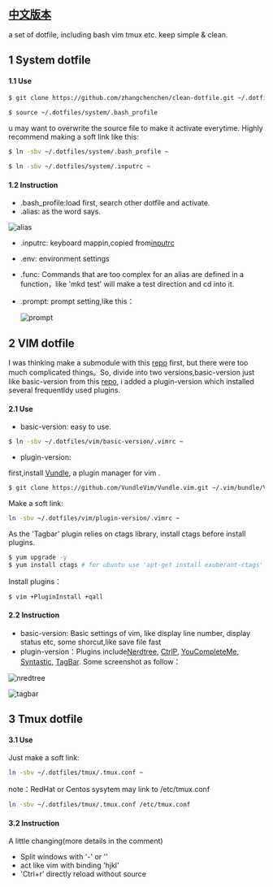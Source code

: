 ## [中文版本](https://github.com/zhangchenchen/clean-dotfile)
a set of dotfile, including bash vim tmux etc. keep simple & clean.

## 1 System dotfile

#### 1.1 Use

```bash
$ git clone https://github.com/zhangchenchen/clean-dotfile.git ~/.dotfiles

$ source ~/.dotfiles/system/.bash_profile
```

u may want to overwrite the source file to make it activate everytime.
Highly recommend making a soft link like this:  

```bash
$ ln -sbv ~/.dotfiles/system/.bash_profile ~

$ ln -sbv ~/.dotfiles/system/.inputrc ~
```

#### 1.2 Instruction

- .bash_profile:load first, search other dotfile and activate.
- .alias: as the word says.
 
![alias](http://7xrnwq.com1.z0.glb.clouddn.com/2017-06-08alias.png)

- .inputrc: keyboard mappin,copied from[inputrc](https://github.com/webpro/dotfiles/blob/master/runcom/.inputrc)
- .env: environment settings
- .func: Commands that are too complex for an alias are defined in a function，like 'mkd test' will make a test direction and cd into it.
- .prompt: prompt setting,like this：

   ![prompt](http://7xrnwq.com1.z0.glb.clouddn.com/2016-06-08prompt1.png)


## 2 VIM dotfile

I was thinking make a submodule with this [repo](https://github.com/amix/vimrc) first, but there were too much complicated things。So, divide into two versions,basic-version just like basic-version from this [repo](https://github.com/amix/vimrc), i added a plugin-version which installed several frequentldy used plugins. 

#### 2.1 Use

- basic-version: easy to use. 

```bash
$ ln -sbv ~/.dotfiles/vim/basic-version/.vimrc ~
```

- plugin-version:

first,install [Vundle](https://github.com/VundleVim/Vundle.vim.git), a plugin manager for vim .

```bash
$ git clone https://github.com/VundleVim/Vundle.vim.git ~/.vim/bundle/Vundle.vim
```

Make a soft link:

```bash
ln -sbv ~/.dotfiles/vim/plugin-version/.vimrc ~
```

As the 'Tagbar' plugin relies on ctags library, install ctags before install plugins.

```bash
$ yum upgrade -y 
$ yum install ctags # for ubuntu use 'apt-get install exuberant-ctags'
```

Install plugins：

```bash
$ vim +PluginInstall +qall
```


#### 2.2 Instruction

- basic-version: Basic settings of vim, like display line number, display status etc, some shorcut,like save file fast
- plugin-version：Plugins include[Nerdtree](https://github.com/scrooloose/nerdtree), [CtrlP](https://github.com/kien/ctrlp.vim), [YouCompleteMe](https://github.com/Valloric/YouCompleteMe), [Syntastic](https://github.com/vim-syntastic/syntastic), [TagBar](https://github.com/majutsushi/tagbar). Some screenshot as follow：

![nredtree](http://7xrnwq.com1.z0.glb.clouddn.com/2017-06-08nerdtree.png)

![tagbar](http://7xrnwq.com1.z0.glb.clouddn.com/2017-06-08tagbar.png)


## 3 Tmux dotfile

#### 3.1 Use

Just make a soft link:

```bash
ln -sbv ~/.dotfiles/tmux/.tmux.conf ~
```

note：RedHat or Centos sysytem may link to /etc/tmux.conf

```bash
ln -sbv ~/.dotfiles/tmux/.tmux.conf /etc/tmux.conf
```


#### 3.2 Instruction

A little changing(more details in the comment)

- Split windows with '-' or '\'
- act like vim with binding 'hjkl' 
- 'Ctrl+r' directly reload without source